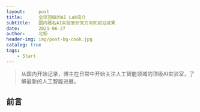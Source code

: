 ```yaml
---
layout:     post
title:      全球顶级的AI Lab简介
subtitle:   国内著名AI实验室研究方向和前沿成果
date:       2021-06-27
author:     北枳
header-img: img/post-bg-cook.jpg
catalog: true
tags:
    - Start
---
```

> 从国内开始记录，博主在日常中开始关注人工智能领域的顶级AI实验室，了解最新的人工智能进展。
## 前言